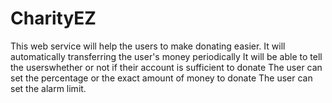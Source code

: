 # CharityEZ
This web service will help the users to make donating easier.
It will automatically transferring the user's money periodically
It will be able to tell the userswhether or not if their account is sufficient to donate
The user can set the percentage or the exact amount of money to donate
The user can set the alarm limit.